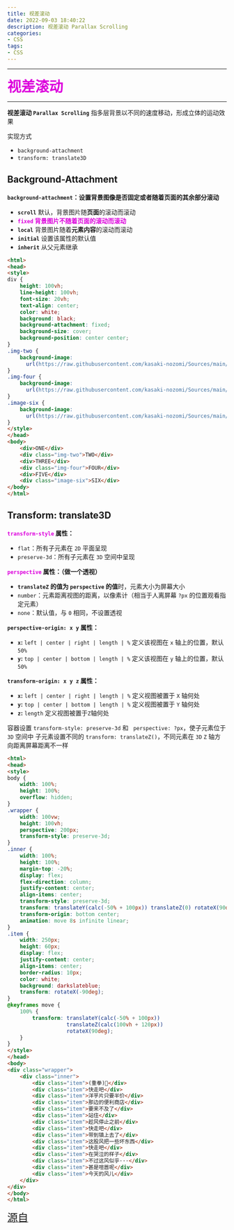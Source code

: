 ```yaml
---
title: 视差滚动
date: 2022-09-03 18:40:22
description: 视差滚动 Parallax Scrolling
categories:
- CSS
tags:
- CSS
---
```


***

**<font size = 6 color = dd00dd>视差滚动</font>**

***

<b>视差滚动 `Parallax Scrolling`</b> 指多层背景以不同的速度移动，形成立体的运动效果

实现方式

- `background-attachment`
- `transform: translate3D`
## Background-Attachment
<b>`background-attachment`：设置背景图像是否固定或者随着页面的其余部分滚动</b>

- <b>`scroll`</b> 默认，背景图片随<b>页面</b>的滚动而滚动
- <b><code style="color:#dd00dd">fixed</code> <font color = dd00dd>背景图片不随着页面的滚动而滚动</font></b>
- <b>`local`</b> 背景图片随着<b>元素内容</b>的滚动而滚动
- <b>`initial`</b> 设置该属性的默认值
- <b>`inherit`</b> 从父元素继承

```html
<html>
<head>
<style>
div {
    height: 100vh;
    line-height: 100vh;
    font-size: 20vh;
    text-align: center;
    color: white;
    background: black;
    background-attachment: fixed;
    background-size: cover;
    background-position: center center;
}
.img-two {
    background-image: 
      url(https://raw.githubusercontent.com/kasaki-nozomi/Sources/main/Images/kkiana.png);
}
.img-four {
    background-image: 
      url(https://raw.githubusercontent.com/kasaki-nozomi/Sources/main/Images/tomako.png);
}
.image-six {
    background-image: 
      url(https://raw.githubusercontent.com/kasaki-nozomi/Sources/main/Images/unknow.png);
}
</style>
</head>
<body>
    <div>ONE</div>
    <div class="img-two">TWO</div>
    <div>THREE</div>
    <div class="img-four">FOUR</div>
    <div>FIVE</div>
    <div class="image-six">SIX</div>
</body>
</html>
```
## Transform: translate3D

<b><code style="color:#dd00dd">transform-style</code> 属性：</b>

- `flat`：所有子元素在 `2D` 平面呈现
- `preserve-3d`：所有子元素在 `3D` 空间中呈现

<b><code style="color:#dd00dd">perspective</code> 属性：（做一个透视）</b>

- <b>`translateZ` 的值为 `perspective` 的值</b>时，元素大小为屏幕大小
- `number`：元素距离视图的距离，以像素计（相当于人离屏幕 `?px` 的位置观看指定元素）
- `none`：默认值，与 `0` 相同，不设置透视

<b>`perspective-origin: x y` 属性：</b>

- <b>`x`: </b>`left | center | right | length | %` 定义该视图在 `x` 轴上的位置，默认`50%`
-  <b>`y`: </b>`top | center | bottom | length | %` 定义该视图在 `y` 轴上的位置，默认`50%`

<b>`transform-origin: x y z` 属性：</b>

- <b>`x`:</b> `left | center | right | length | %` 定义视图被置于 `X` 轴何处
- <b>`y`:</b> `top | center | bottom | length | %` 定义视图被置于 `Y` 轴何处
- <b>`z`:</b> `length` 定义视图被置于`Z`轴何处

容器设置 `transform-style: preserve-3d` 和 ` perspective: ?px`，使子元素位于 `3D` 空间中
子元素设置不同的 `transform: translateZ()`，不同元素在 `3D` `Z` 轴方向距离屏幕距离不一样

```html
<html>
<head>
<style>
body {
    width: 100%;
    height: 100%;
    overflow: hidden;
}
.wrapper {
    width: 100vw;
    height: 100vh;
    perspective: 200px;
    transform-style: preserve-3d;
}
.inner {
    width: 100%;
    height: 100%;
    margin-top: -20%;
    display: flex;
    flex-direction: column;
    justify-content: center;
    align-items: center;
    transform-style: preserve-3d;
    transform: translateY(calc(-50% + 100px)) translateZ(0) rotateX(90deg);
    transform-origin: bottom center;
    animation: move 8s infinite linear;
}
.item {
    width: 250px;
    height: 60px;
    display: flex;
    justify-content: center;
    align-items: center;
    border-radius: 10px;
    color: white;
    background: darkslateblue;
    transform: rotateX(-90deg);
}
@keyframes move {
    100% {
        transform: translateY(calc(-50% + 100px)) 
                   translateZ(calc(100vh + 120px)) 
                   rotateX(90deg);
    }
}
</style>
</head>
<body>
<div class="wrapper">
    <div class="inner">
        <div class="item">(重拳)🧐</div>
        <div class="item">快走吧</div>
        <div class="item">洋芋片只要半价</div>
        <div class="item">那边的便利商店</div>
        <div class="item">要来不及了</div>
        <div class="item">站住</div>
        <div class="item">趁风停止之前</div>
        <div class="item">快走吧</div>
        <div class="item">带到镇上去了</div>
        <div class="item">这股风把一些坏东西</div>
        <div class="item">快走吧</div>
        <div class="item">在哭泣的样子</div>
        <div class="item">不过这风似乎···</div>
        <div class="item">甚是喧嚣呢</div>
        <div class="item">今天的风儿</div>
    </div>
</div>
</body>
</html>
```

[<font size = 5>源自</font>](https://juejin.cn/post/6844903654458146823#heading-5)

